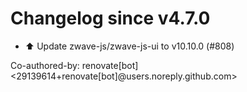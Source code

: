 # Changelog since v4.7.0
- ⬆️ Update zwave-js/zwave-js-ui to v10.10.0 (#808)

Co-authored-by: renovate[bot] <29139614+renovate[bot]@users.noreply.github.com> 
